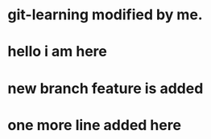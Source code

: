 # git-learning modified by me.

# hello i am here

# new branch feature is added

# one more line added here

